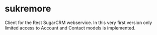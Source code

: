 sukremore
=========

Client for the Rest SugarCRM webservice. In this very first version only limited access to Account and Contact models is implemented.
